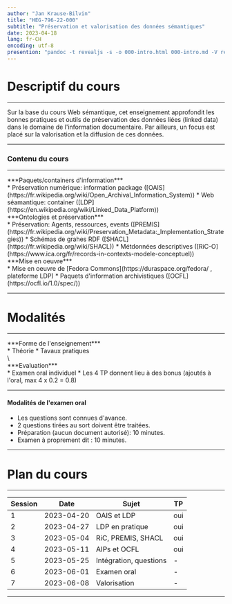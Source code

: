 ```yaml
---
author: "Jan Krause-Bilvin"
title: "HEG-796-22-000"
subtitle: "Préservation et valorisation des données sémantiques"
date: 2023-04-18
lang: fr-CH
encoding: utf-8
presention: "pandoc -t revealjs -s -o 000-intro.html 000-intro.md -V revealjs-url=reveal.js -V theme=league --katex ; pandoc -t html5 -o 000-intro.pdf 000-intro.md"
---
```


# Descriptif du cours


---

Sur la base du cours Web sémantique, cet enseignement approfondit les
bonnes pratiques et outils de préservation des données liées (linked
data) dans le domaine de l'information documentaire. Par ailleurs,
un focus est placé sur la valorisation et la diffusion de ces données.


---

### Contenu du cours

---

<div class="fragment" data-fragment-index="1">
***Paquets/containers d'information***
</div>
<div class="fragment" data-fragment-index="1">
  * Préservation numérique: information package ([OAIS](https://fr.wikipedia.org/wiki/Open_Archival_Information_System))
  * Web séamantique: container ([LDP](https://en.wikipedia.org/wiki/Linked_Data_Platform))
</div>
<div class="fragment" data-fragment-index="2">
***Ontologies et préservation***
</div>
<div class="fragment" data-fragment-index="2">
  * Préservation: Agents, ressources, events ([PREMIS](https://fr.wikipedia.org/wiki/Preservation_Metadata:_Implementation_Strategies))
  * Schémas de grahes RDF ([SHACL](https://fr.wikipedia.org/wiki/SHACL))
  * Métdonnées descriptives ([RiC-O](https://www.ica.org/fr/records-in-contexts-modele-conceptuel)) 
</div>
<div class="fragment" data-fragment-index="3">
***Mise en oeuvre***
</div>
<div class="fragment" data-fragment-index="3">
  * Mise en oeuvre de [Fedora Commons](https://duraspace.org/fedora/ , plateforme LDP)
  * Paquets d'information archivistiques ([OCFL](https://ocfl.io/1.0/spec/))
</div>

---


# Modalités

---

<div class="fragment" data-fragment-index="1">
***Forme de l'enseignement***
</div>

<div class="fragment" data-fragment-index="2">
* Théorie
* Tavaux pratiques
</div>\

<div class="fragment" data-fragment-index="3">
***Evaluation***
</div>

<div class="fragment" data-fragment-index="4">
* Examen oral individuel
* Les 4 TP donnent lieu à des bonus (ajoutés à l'oral, max 4 x 0.2 = 0.8)
</div>

---

#### Modalités de l'examen oral

* Les questions sont connues d'avance.
* 2 questions tirées au sort doivent être traitées.
* Préparation (aucun document autorisé): 10 minutes.
* Examen à proprement dit : 10 minutes.

---

# Plan du cours

---

| Session | Date | Sujet | TP |
|---------|------|-------|----|
| 1 | 2023-04-20 | OAIS et LDP | oui |
| 2 | 2023-04-27 | LDP en pratique | oui |
| 3 | 2023-05-04 | RiC, PREMIS, SHACL | oui |
| 4 | 2023-05-11 | AIPs et OCFL | oui |
| 5 | 2023-05-25 | Intégration, questions | - |
| 6 | 2023-06-01 | Examen oral | - |
| 7 | 2023-06-08 | Valorisation | - |


---


